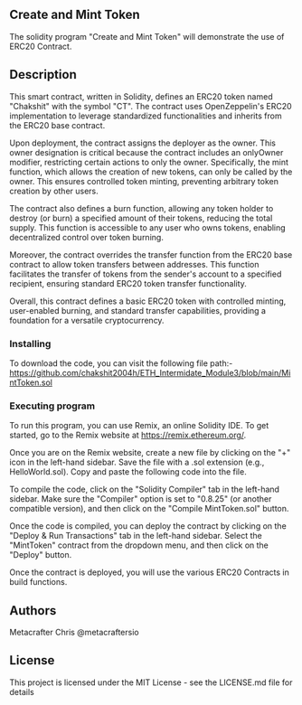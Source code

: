 ## Create and Mint Token

The solidity program "Create and Mint Token" will demonstrate the use of ERC20 Contract.

## Description

This smart contract, written in Solidity, defines an ERC20 token named "Chakshit" with the symbol "CT". The contract uses OpenZeppelin's ERC20 implementation to leverage standardized functionalities and inherits from the ERC20 base contract.

Upon deployment, the contract assigns the deployer as the owner. This owner designation is critical because the contract includes an onlyOwner modifier, restricting certain actions to only the owner. Specifically, the mint function, which allows the creation of new tokens, can only be called by the owner. This ensures controlled token minting, preventing arbitrary token creation by other users.

The contract also defines a burn function, allowing any token holder to destroy (or burn) a specified amount of their tokens, reducing the total supply. This function is accessible to any user who owns tokens, enabling decentralized control over token burning.

Moreover, the contract overrides the transfer function from the ERC20 base contract to allow token transfers between addresses. This function facilitates the transfer of tokens from the sender's account to a specified recipient, ensuring standard ERC20 token transfer functionality.

Overall, this contract defines a basic ERC20 token with controlled minting, user-enabled burning, and standard transfer capabilities, providing a foundation for a versatile cryptocurrency.

### Installing

To download the code, you can visit the following file path:- https://github.com/chakshit2004h/ETH_Intermidate_Module3/blob/main/MintToken.sol

### Executing program

To run this program, you can use Remix, an online Solidity IDE. To get started, go to the Remix website at https://remix.ethereum.org/.

Once you are on the Remix website, create a new file by clicking on the "+" icon in the left-hand sidebar. Save the file with a .sol extension (e.g., HelloWorld.sol). Copy and paste the following code into the file.

To compile the code, click on the "Solidity Compiler" tab in the left-hand sidebar. Make sure the "Compiler" option is set to "0.8.25" (or another compatible version), and then click on the "Compile MintToken.sol" button.

Once the code is compiled, you can deploy the contract by clicking on the "Deploy & Run Transactions" tab in the left-hand sidebar. Select the "MintToken" contract from the dropdown menu, and then click on the "Deploy" button.

Once the contract is deployed, you will use the various ERC20 Contracts in build functions.


## Authors


Metacrafter Chris
@metacraftersio


## License

This project is licensed under the MIT License - see the LICENSE.md file for details
